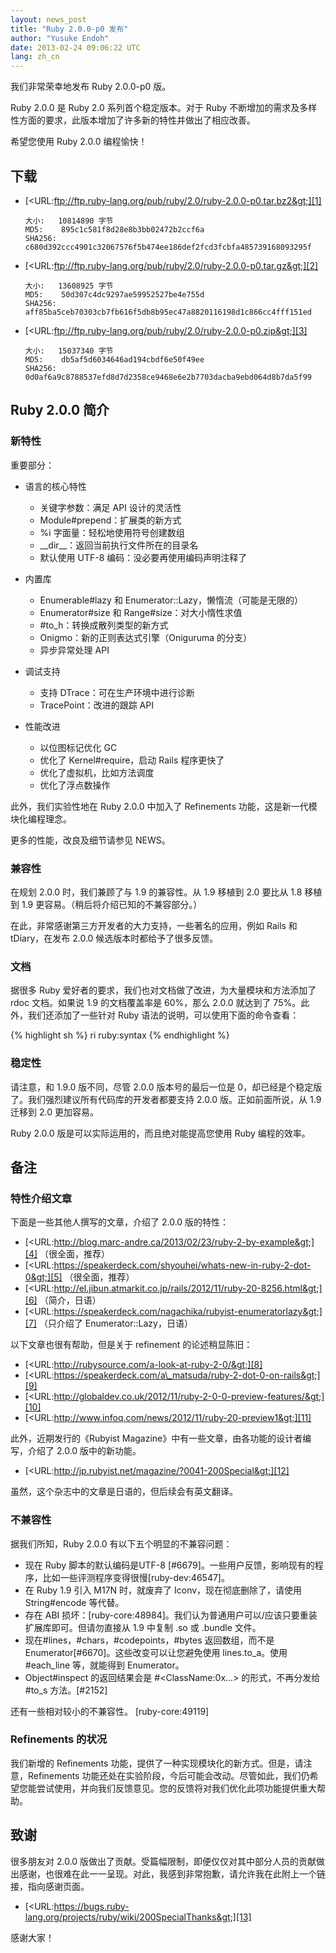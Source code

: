 ```yaml
---
layout: news_post
title: "Ruby 2.0.0-p0 发布"
author: "Yusuke Endoh"
date: 2013-02-24 09:06:22 UTC
lang: zh_cn
---
```


我们非常荣幸地发布 Ruby 2.0.0-p0 版。

Ruby 2.0.0 是 Ruby 2.0 系列首个稳定版本。对于 Ruby 不断增加的需求及多样性方面的要求，此版本增加了许多新的特性并做出了相应改善。

希望您使用 Ruby 2.0.0 编程愉快！

## 下载

* [&lt;URL:ftp://ftp.ruby-lang.org/pub/ruby/2.0/ruby-2.0.0-p0.tar.bz2&gt;][1]

      大小:   10814890 字节
      MD5:    895c1c581f8d28e8b3bb02472b2ccf6a
      SHA256: c680d392ccc4901c32067576f5b474ee186def2fcd3fcbfa485739168093295f

* [&lt;URL:ftp://ftp.ruby-lang.org/pub/ruby/2.0/ruby-2.0.0-p0.tar.gz&gt;][2]

      大小:   13608925 字节
      MD5:    50d307c4dc9297ae59952527be4e755d
      SHA256: aff85ba5ceb70303cb7fb616f5db8b95ec47a8820116198d1c866cc4fff151ed

* [&lt;URL:ftp://ftp.ruby-lang.org/pub/ruby/2.0/ruby-2.0.0-p0.zip&gt;][3]

      大小:   15037340 字节
      MD5:    db5af5d6034646ad194cbdf6e50f49ee
      SHA256: 0d0af6a9c8788537efd8d7d2358ce9468e6e2b7703dacba9ebd064d8b7da5f99

## Ruby 2.0.0 简介

### 新特性

重要部分：

* 语言的核心特性
  * 关键字参数：满足 API 设计的灵活性
  * Module#prepend：扩展类的新方式
  * %i 字面量：轻松地使用符号创建数组
  * \_\_dir\_\_：返回当前执行文件所在的目录名
  * 默认使用 UTF-8 编码：没必要再使用编码声明注释了

* 内置库
  * Enumerable#lazy 和 Enumerator::Lazy，懒惰流（可能是无限的）
  * Enumerator#size 和 Range#size：对大小惰性求值
  * \#to\_h：转换成散列类型的新方式
  * Onigmo：新的正则表达式引擎（Oniguruma 的分支）
  * 异步异常处理 API

* 调试支持
  * 支持 DTrace：可在生产环境中进行诊断
  * TracePoint：改进的跟踪 API

* 性能改进
  * 以位图标记优化 GC
  * 优化了 Kernel#require，启动 Rails 程序更快了
  * 优化了虚拟机，比如方法调度
  * 优化了浮点数操作

此外，我们实验性地在 Ruby 2.0.0 中加入了 Refinements 功能，这是新一代模块化编程理念。

更多的性能，改良及细节请参见 NEWS。

### 兼容性

在规划 2.0.0 时，我们兼顾了与 1.9 的兼容性。从 1.9 移植到 2.0 要比从 1.8 移植到 1.9 更容易。（稍后将介绍已知的不兼容部分。）

在此，非常感谢第三方开发者的大力支持，一些著名的应用，例如 Rails 和 tDiary，在发布 2.0.0 候选版本时都给予了很多反馈。

### 文档

据很多 Ruby 爱好者的要求，我们也对文档做了改进，为大量模块和方法添加了 rdoc 文档。如果说 1.9 的文档覆盖率是 60%，那么 2.0.0 就达到了 75%。此外，我们还添加了一些针对 Ruby 语法的说明，可以使用下面的命令查看：

{% highlight sh %}
ri ruby:syntax
{% endhighlight %}

### 稳定性

请注意，和 1.9.0 版不同，尽管 2.0.0 版本号的最后一位是 0，却已经是个稳定版了。我们强烈建议所有代码库的开发者都要支持 2.0.0 版。正如前面所说，从 1.9 迁移到 2.0 更加容易。

Ruby 2.0.0 版是可以实际运用的，而且绝对能提高您使用 Ruby 编程的效率。

## 备注

### 特性介绍文章

下面是一些其他人撰写的文章，介绍了 2.0.0 版的特性：

* [&lt;URL:http://blog.marc-andre.ca/2013/02/23/ruby-2-by-example&gt;][4]
  （很全面，推荐）
* [&lt;URL:https://speakerdeck.com/shyouhei/whats-new-in-ruby-2-dot-0&gt;][5]
  （很全面，推荐）
* [&lt;URL:http://el.jibun.atmarkit.co.jp/rails/2012/11/ruby-20-8256.html&gt;][6]
  （简介，日语）
* [&lt;URL:https://speakerdeck.com/nagachika/rubyist-enumeratorlazy&gt;][7]
  （只介绍了 Enumerator::Lazy，日语）

以下文章也很有帮助，但是关于 refinement 的论述稍显陈旧：

* [&lt;URL:http://rubysource.com/a-look-at-ruby-2-0/&gt;][8]
* [&lt;URL:https://speakerdeck.com/a\_matsuda/ruby-2-dot-0-on-rails&gt;][9]
* [&lt;URL:http://globaldev.co.uk/2012/11/ruby-2-0-0-preview-features/&gt;][10]
* [&lt;URL:http://www.infoq.com/news/2012/11/ruby-20-preview1&gt;][11]

此外，近期发行的《Rubyist Magazine》中有一些文章，由各功能的设计者编写，介绍了 2.0.0 版中的新功能。

* [&lt;URL:http://jp.rubyist.net/magazine/?0041-200Special&gt;][12]

虽然，这个杂志中的文章是日语的，但后续会有英文翻译。

### 不兼容性

据我们所知，Ruby 2.0.0 有以下五个明显的不兼容问题：

* 现在 Ruby 脚本的默认编码是UTF-8 \[#6679\]。一些用户反馈，影响现有的程序，比如一些评测程序变得很慢\[ruby-dev:46547\]。
* 在 Ruby 1.9 引入 M17N 时，就废弃了 Iconv，现在彻底删除了，请使用 String#encode 等代替。
* 存在 ABI 损坏：\[ruby-core:48984\]。我们认为普通用户可以/应该只要重装扩展库即可。但请勿直接从 1.9 中复制 .so 或 .bundle 文件。
* 现在\#lines，\#chars，\#codepoints，\#bytes 返回数组，而不是 Enumerator\[#6670\]。这些改变可以让您避免使用 lines.to\_a。使用 #each\_line 等，就能得到 Enumerator。
* Object#inspect 的返回结果会是 #&lt;ClassName:0x...&gt; 的形式，不再分发给 #to\_s 方法。\[#2152\]

还有一些相对较小的不兼容性。
\[ruby-core:49119\]

### Refinements 的状况

我们新增的 Refinements 功能，提供了一种实现模块化的新方式。但是，请注意，Refinements 功能还处在实验阶段，今后可能会改动。尽管如此，我们仍希望您能尝试使用，并向我们反馈意见。您的反馈将对我们优化此项功能提供重大帮助。

## 致谢

很多朋友对 2.0.0 版做出了贡献。受篇幅限制，即便仅仅对其中部分人员的贡献做出感谢，也很难在此一一呈现。对此，我感到非常抱歉，请允许我在此附上一个链接，指向感谢页面。

* [&lt;URL:https://bugs.ruby-lang.org/projects/ruby/wiki/200SpecialThanks&gt;][13]

感谢大家！



[1]: ftp://ftp.ruby-lang.org/pub/ruby/2.0/ruby-2.0.0-p0.tar.bz2
[2]: ftp://ftp.ruby-lang.org/pub/ruby/2.0/ruby-2.0.0-p0.tar.gz
[3]: ftp://ftp.ruby-lang.org/pub/ruby/2.0/ruby-2.0.0-p0.zip
[4]: http://blog.marc-andre.ca/2013/02/23/ruby-2-by-example
[5]: https://speakerdeck.com/shyouhei/whats-new-in-ruby-2-dot-0
[6]: http://el.jibun.atmarkit.co.jp/rails/2012/11/ruby-20-8256.html
[7]: https://speakerdeck.com/nagachika/rubyist-enumeratorlazy
[8]: http://rubysource.com/a-look-at-ruby-2-0/
[9]: https://speakerdeck.com/a_matsuda/ruby-2-dot-0-on-rails
[10]: http://globaldev.co.uk/2012/11/ruby-2-0-0-preview-features/
[11]: http://www.infoq.com/news/2012/11/ruby-20-preview1
[12]: http://jp.rubyist.net/magazine/?0041-200Special
[13]: https://bugs.ruby-lang.org/projects/ruby/wiki/200SpecialThanks
